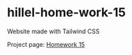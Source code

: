 # hillel-home-work-15
 Website made with Tailwind CSS

Project page:
 [Homework 15](https://panisil.github.io/hillel-home-work-15/)

